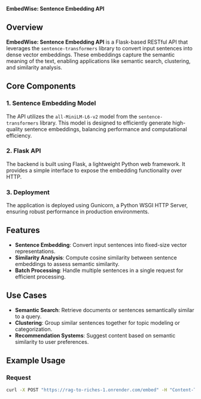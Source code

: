 **EmbedWise: Sentence Embedding API**

## Overview

**EmbedWise: Sentence Embedding API** is a Flask-based RESTful API that leverages the `sentence-transformers` library to convert input sentences into dense vector embeddings. These embeddings capture the semantic meaning of the text, enabling applications like semantic search, clustering, and similarity analysis.

## Core Components

### 1. **Sentence Embedding Model**

The API utilizes the `all-MiniLM-L6-v2` model from the `sentence-transformers` library. This model is designed to efficiently generate high-quality sentence embeddings, balancing performance and computational efficiency.

### 2. **Flask API**

The backend is built using Flask, a lightweight Python web framework. It provides a simple interface to expose the embedding functionality over HTTP.

### 3. **Deployment**

The application is deployed using Gunicorn, a Python WSGI HTTP Server, ensuring robust performance in production environments.

## Features

- **Sentence Embedding**: Convert input sentences into fixed-size vector representations.
- **Similarity Analysis**: Compute cosine similarity between sentence embeddings to assess semantic similarity.
- **Batch Processing**: Handle multiple sentences in a single request for efficient processing.

## Use Cases

- **Semantic Search**: Retrieve documents or sentences semantically similar to a query.
- **Clustering**: Group similar sentences together for topic modeling or categorization.
- **Recommendation Systems**: Suggest content based on semantic similarity to user preferences.

## Example Usage

### Request

```bash
curl -X POST "https://rag-to-riches-1.onrender.com/embed" -H "Content-Type: application/json" -d '{"sentence": "Your input sentence here."}'
